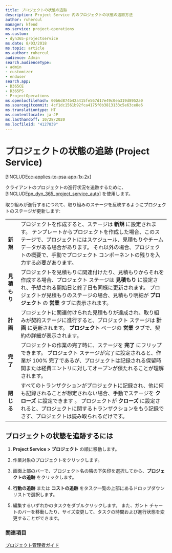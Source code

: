 ```yaml
---
title: プロジェクトの状態の追跡
description: Project Service 内のプロジェクトの状態の追跡方法
author: ruhercul
manager: kfend
ms.service: project-operations
ms.custom:
- dyn365-projectservice
ms.date: 8/03/2018
ms.topic: article
ms.author: ruhercul
audience: Admin
search.audienceType:
- admin
- customizer
- enduser
search.app:
- D365CE
- D365PS
- ProjectOperations
ms.openlocfilehash: 00b6d874b42a415fe567d17e49c0ea319d8952a0
ms.sourcegitcommit: 4cf1dc1561b92fca4175f0b3813133c5e63ce8e6
ms.translationtype: HT
ms.contentlocale: ja-JP
ms.lasthandoff: 10/28/2020
ms.locfileid: "4127839"
---
```

# <a name="track-a-projects-status-project-service"></a>プロジェクトの状態の追跡 (Project Service)

[!INCLUDE[cc-applies-to-psa-app-1x-2x](../includes/cc-applies-to-psa-app-1x-2x.md)]

クライアントのプロジェクトの進行状況を追跡するために、[!INCLUDE[pn_dyn_365_project_service_auto](../includes/pn-dyn-365-project-service-auto.md)] を使用します。  

取り組みが進行するにつれて、取り組みのステージを反映するようにプロジェクトのステージが更新します:  


|              |                                                                                                                                                                                                                                                                                                  |
|--------------|--------------------------------------------------------------------------------------------------------------------------------------------------------------------------------------------------------------------------------------------------------------------------------------------------|
|   **新規**    | プロジェクトを作成すると、ステージは **新規** に設定されます。 テンプレートからプロジェクトを作成した場合、このステージで、プロジェクトにはスケジュール、見積もりやチーム データがある場合があります。 それ以外の場合、プロジェクトの概要で、手動でプロジェクト コンポーネントの残りを入力する必要があります。 |
|  **見積もり**   |      プロジェクトを見積もりに関連付けたり、見積もりからそれを作成する場合、プロジェクト ステージは **見積もり** に設定され、予想される開始日と終了日も同様に更新されます。 プロジェクトが見積もりのステージの場合、見積もり明細が **プロジェクト** の **営業** タブに表示されます。      |
|   **計画**   |                                     プロジェクトに関連付けられた見積もりが達成され、取り組みが契約ステージに進行すると、プロジェクト ステージは **計画** に更新されます。 **プロジェクト** ページの **営業** タブで、契約の詳細が表示されます。                                      |
| **完了** |                    プロジェクトの作業の完了時に、ステージを **完了** にフリップできます。 プロジェクト ステージが完了に設定されると、作業が 100% 完了であるが、プロジェクトは記録される保留時間または経費エントリに対してオープンが保たれることが理解されます。                     |
|  **閉じる**   |           すべてのトランザクションがプロジェクトに記録され、他に何も記録されることが想定されない場合、手動でステージを **クローズ** に設定できます 。 プロジェクトが **クローズ** に設定されると、プロジェクトに関するトランザクションをもう記録できず、プロジェクトは読み取られるだけです。           |

## <a name="to-track-a-projects-status"></a>プロジェクトの状態を追跡するには  

1.  **Project Service > プロジェクト** の順に移動します。  

2.  作業対象のプロジェクトをクリックします。  

3.  画面上部のバーで、プロジェクト名の隣の下矢印を選択してから、**プロジェクトの追跡** をクリックします。  

4.  **行動の追跡** または **コストの追跡** をタスク一覧の上部にあるドロップダウン リストで選択します。  

5.  編集するいずれかのタスクをダブルクリックします。 また、ガント チャートのバーを移動したり、サイズ変更して、タスクの時間および進行状態を変更することができます。  

### <a name="see-also"></a>関連項目  
 [プロジェクト管理者ガイド](../psa/project-manager-guide.md)
